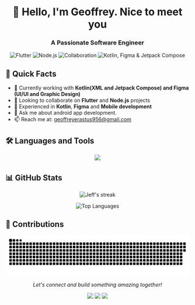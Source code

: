 <h1 align="center">👋 Hello, I'm Geoffrey. Nice to meet you</h1>
<h3 align="center">A Passionate Software Engineer</h3>
<p align="center">
<img src="https://img.shields.io/badge/Focus-Flutter-blue?style=for-the-badge&logo=flutter" alt="Flutter">
<img src="https://img.shields.io/badge/Focus-Node.js-green?style=for-the-badge&logo=node.js" alt="Node.js">
<img src="https://img.shields.io/badge/Open_to-Collaboration-blue?style=for-the-badge&logo=github" alt="Collaboration">
<img src="https://img.shields.io/badge/Also_Work_With-Kotlin_|_Figma_|_Jetpack_Compose-orange?style=for-the-badge&logo=kotlin" alt="Kotlin, Figma & Jetpack Compose">
</p>

## 🚀 Quick Facts

- 🔭 Currently working with **Kotlin(XML and Jetpack Compose) and Figma (UI/UI and Graphic Design)**
- 👯 Looking to collaborate on **Flutter** and **Node.js** projects
- 🌱 Experienced in **Kotlin**, **Figma** and **Mobile development**
- 💬 Ask me about android app development.
- 📫 Reach me at: [geoffreyerastus956@gmail.com](mailto:geoffreyerastus956@gmail.com)

 ## 🛠️ Languages and Tools

<p align="center">
  <img src="https://skillicons.dev/icons?i=python,javascript,typescript,nodejs,bootstrap,css,docker,git,html,postgres,mongo,firebase,nestjs,kotlin,flutter,figma&perline=9" />
</p>

## 📊 GitHub Stats

<p align="center">
  <img src="https://github-readme-streak-stats.herokuapp.com/?user=Jeffkent01coder&theme=radical&hide_border=true&stroke=0000&background=060A0CD0" alt="Jeff's streak" />
</p>

<p align="center">
  <img src="https://github-readme-stats.vercel.app/api/top-langs/?username=Jeffkent01coder&theme=shadow_blue&layout=compact" alt="Top Languages" />
</p>

## 🌱 Contributions

<p align="center">
  <img src="contributions.svg" alt="Contributions Graph" />
</p>

<p align="center">
  <i>Let's connect and build something amazing together!</i>
</p>
<p align="center">
  <a href="[https://linkedin.com/in](https://www.linkedin.com/in/geoffrey-erastus-3a185a214/" target="_blank"><img src="https://img.shields.io/badge/-LinkedIn-0077B5?style=flat-square&logo=Linkedin&logoColor=white"/></a>
  <a href="https://twitter.com/CodexKent" target="_blank"><img src="https://img.shields.io/badge/-Twitter-1DA1F2?style=flat-square&logo=Twitter&logoColor=white"/></a>
  <a href="https://jeff-portifolio.vercel.app/" target="_blank"><img src="https://img.shields.io/badge/-Portfolio-4285F4?style=flat-square&logo=google-chrome&logoColor=white"/></a>
</p>


